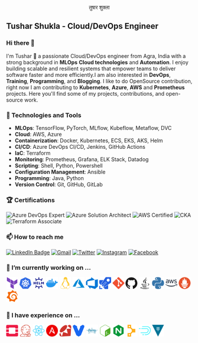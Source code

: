 <p align="center">तुषार शुक्ला
</p>

## Tushar Shukla - Cloud/DevOps Engineer

### Hi there 👋
I'm Tushar 👋 a passionate Cloud/DevOps engineer from Agra, India with a strong background in **MLOps** **Cloud technologies** and **Automation**. I enjoy building scalable and resilient systems that empower teams to deliver software faster and more efficiently.I am also interested in **DevOps**, **Training**, **Programming**, and **Blogging**. I like to do OpenSource contribution, right now I am contributing to **Kubernetes**, **Azure**, **AWS** and **Prometheus** projects.
 Here you'll find some of my projects, contributions, and open-source work.

### 🔧 Technologies and Tools
- **MLOps**: TensorFlow, PyTorch, MLflow, Kubeflow, Metaflow, DVC
- **Cloud**: AWS, Azure
- **Containerization**: Docker, Kubernetes, ECS, EKS, AKS, Helm
- **CI/CD**: Azure DevOps CI/CD, Jenkins, GitHub Actions
- **IaC**: Terraform
- **Monitoring**: Prometheus, Grafana, ELK Stack, Datadog
- **Scripting**: Shell, Python, Powershell
- **Configuration Management**: Ansible
- **Programming**: Java, Python
- **Version Control**: Git, GitHub, GitLab


### 🏆 Certifications
![Azure DevOps Expert](https://img.shields.io/badge/Azure_DevOps-Expert-blue?logo=azuredevops&style=for-the-badge)
![Azure Solution Architect](https://img.shields.io/badge/Azure-Solution_Architect-blue?logo=azure&logoColor=white&style=for-the-badge)
![AWS Certified](https://img.shields.io/badge/AWS-Certified_Cloud_Associate-FF9900?logo=amazonaws&logoColor=white&style=for-the-badge)
![CKA](https://img.shields.io/badge/CKA-Certified_Kubernetes_Administrator-blue?logo=kubernetes&logoColor=white&style=for-the-badge)
![Terraform Associate](https://img.shields.io/badge/HashiCorp-Certified_Terraform_Associate-623CE4?logo=terraform&logoColor=white&style=for-the-badge)


### 📫 How to reach me

[![LinkedIn Badge](https://img.shields.io/badge/LinkedIn-0077B5?style=for-the-badge&logo=linkedin&logoColor=white)](https://www.linkedin.com/in/tushar0678/)
[![Gmail](https://img.shields.io/badge/Gmail-D14836?style=for-the-badge&logo=gmail&logoColor=white)](mailto:tusharshukla211@gmail.com)
[![Twitter](https://img.shields.io/badge/Twitter-1DA1F2?style=for-the-badge&logo=twitter&logoColor=white)](https://twitter.com/)
[![Instagram](https://img.shields.io/badge/Instagram-E4405F?style=for-the-badge&logo=instagram&logoColor=white)](https://www.instagram.com/)
[![Facebook](https://img.shields.io/badge/Facebook-1877F2?style=for-the-badge&logo=facebook&logoColor=white)](https://www.facebook.com/)


### 🔭 I’m currently working on ...
<a href="#"><img height="32" width="32" src="./images/terraform.svg" alt="Terraform" title="Terraform" /></a>
<a href="#"><img height="32" width="32" src="./images/kubernetes.svg" alt="Kubernetes" title="Kubernetes" /></a>
<a href="#"><img height="32" width="32" src="./images/helm.svg" alt="Helm" title="Helm" /></a>
<a href="#"><img height="32" width="32" src="./images/docker.svg" alt="Docker" title="Docker" /></a>
<a href="#"><img height="32" width="32" src="./images/linux.svg" alt="Linux" title="Linux" /></a>
<a href="#"><img height="32" width="32" src="./images/azure.svg" alt="Azure" title="Azure" /></a>
<a href="#"><img height="32" width="32" src="./images/azuredevops.svg" alt="AzureDevOps" title="AzureDevOps" /></a>
<a href="#"><img height="32" width="32" src="./images/azurepipelines.svg" alt="AzurePipeline" title="AzurePipeline" /></a>
<a href="#"><img height="32" width="32" src="./images/git.svg" alt="Git" title="Git" /></a>
<a href="#"><img height="32" width="32" src="./images/github.svg" alt="Github" title="Github" /></a>
<a href="#"><img height="32" width="32" src="./images/java.svg" alt="Java" title="Java" /></a>
<a href="#"><img height="32" width="32" src="./images/python.svg" alt="Python" title="Python" /></a>
<a href="#"><img height="32" width="32" src="./images/amazonaws.svg" alt="AWS" title="AWS" /></a>
<a href="#"><img height="32" width="32" src="./images/prometheus.svg" alt="Prometheus" title="Prometheus" /></a>
<a href="#"><img height="32" width="32" src="./images/grafana.svg" alt="Grafana" title="Grafana" /></a>


### 🌱 I have experience on ...

<a href="#"><img height="32" width="32" src="./images/openstack.svg" alt="Openstack" title="Openstack" /></a>
<a href="#"><img height="32" width="32" src="./images/jenkins.svg" alt="Jenkins" title="Jenkins" /></a>
<a href="#"><img height="32" width="32" src="./images/react.svg" alt="ReactJS" title="ReactJS" /></a>
<a href="#"><img height="32" width="32" src="./images/ansible.svg" alt="Ansible" title="Ansible" /></a>
<a href="#"><img height="32" width="32" src="./images/ruby.svg" alt="Ruby" title="Ruby" /></a>
<a href="#"><img height="32" width="32" src="./images/vagrant.svg" alt="Vagrant" title="Vagrant" /></a>
<a href="#"><img height="32" width="32" src="./images/apachegroovy.svg" alt="Groovy" title="Groovy" /></a>
<a href="#"><img height="32" width="32" src="./images/gnubash.svg" alt="Bash" title="Bash" /></a>
<a href="#"><img height="32" width="32" src="./images/nginx.svg" alt="Nginx" title="Nginx" /></a>
<a href="#"><img height="32" width="32" src="./images/puppet.svg" alt="Puppet" title="Puppet" /></a>
<a href="#"><img height="32" width="32" src="./images/apachedruid.svg" alt="Druid" title="Druid" /></a>
<a href="#"><img height="32" width="32" src="./images/vault.svg" alt="Vault" title="Vault" /></a>
